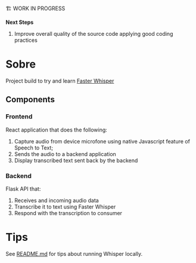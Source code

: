 🏗️ WORK IN PROGRESS

**Next Steps**

1. Improve overall quality of the source code applying good coding practices


# Sobre

Project build to try and learn  [Faster Whisper](https://github.com/SYSTRAN/faster-whisper)

## Components

### Frontend
React application that does the following:

1. Capture audio from device microfone using native Javascript feature of Speech to Text;
1. Sends the audio to a backend application
1. Display transcribed text sent back by the backend

### Backend

Flask API that:

1. Receives and incoming audio data
1. Transcribe it to text using Faster Whisper
1. Respond with the transcription to consumer

# Tips

See [README.md](../README.md) for tips about running Whisper locally.